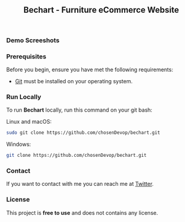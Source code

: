 <div align="center">


  <br />
  <br />

  <h2 align="center">Bechart - Furniture eCommerce Website</h2>

  <!-- Bechart is a fully responsive furniture ecommerce website, <br />Responsive for all devices, build using HTML, CSS, and React JS. -->


</div>

<br />

### Demo Screeshots

<!-- ![Woodex Desktop Demo](./readme-images/desktop.png "Desktop Demo") -->

### Prerequisites

Before you begin, ensure you have met the following requirements:

* [Git](https://git-scm.com/downloads "Download Git") must be installed on your operating system.

### Run Locally

To run **Bechart** locally, run this command on your git bash:

Linux and macOS:

```bash
sudo git clone https://github.com/chosenDevop/bechart.git
```

Windows:

```bash
git clone https://github.com/chosenDevop/bechart.git
```

### Contact

If you want to contact with me you can reach me at [Twitter](https://www.twitter.com/chosenDevop).

### License

This project is **free to use** and does not contains any license.
